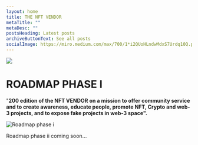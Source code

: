 ```yaml
---
layout: home
title: THE NFT VENDOR
metaTitle: ""
metaDesc: ""
postsHeading: Latest posts
archiveButtonText: See all posts
socialImage: https://miro.medium.com/max/700/1*i2QUoHLndwMdxS7Urdq10Q.png
---
```

<!--StartFragment-->

![](https://miro.medium.com/max/700/1*i2QUoHLndwMdxS7Urdq10Q.png)

# **ROADMAP PHASE I**

"**200 edition of the NFT VENDOR on a mission to offer community service and to create awareness, educate people, promote NFT, Crypto and web-3 projects, and to expose fake projects in web-3 space".**

![Roadmap phase i](/images/roadmap.phase1.png "THE NFT VENDOR ROADMAP PHASE I PHOTO")

Roadmap phase ii coming soon...

<!--EndFragment-->